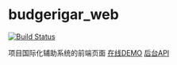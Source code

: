 # budgerigar_web
[![Build Status](https://travis-ci.org/TyrSnow/budgerigar_web.svg?branch=develop)](https://travis-ci.org/TyrSnow/budgerigar_web)

项目国际化辅助系统的前端页面
[在线DEMO](https://budgerigar.ty1990.cn)
[后台API](https://github.com/TyrSnow/budgerigar_api)